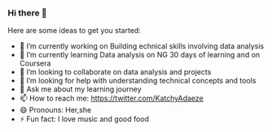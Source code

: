 ### Hi there 👋

Here are some ideas to get you started:

- 🔭 I’m currently working on Building echnical skills involving data analysis
- 🌱 I’m currently learning Data analysis on NG 30 days of learning and on Coursera
- 👯 I’m looking to collaborate on data analysis and projects
- 🤔 I’m looking for help with understanding technical concepts and tools
- 💬 Ask me about my learning journey
- 📫 How to reach me: https://twitter.com/KatchyAdaeze
- 😄 Pronouns: Her,she
- ⚡ Fun fact: I love music and good food
